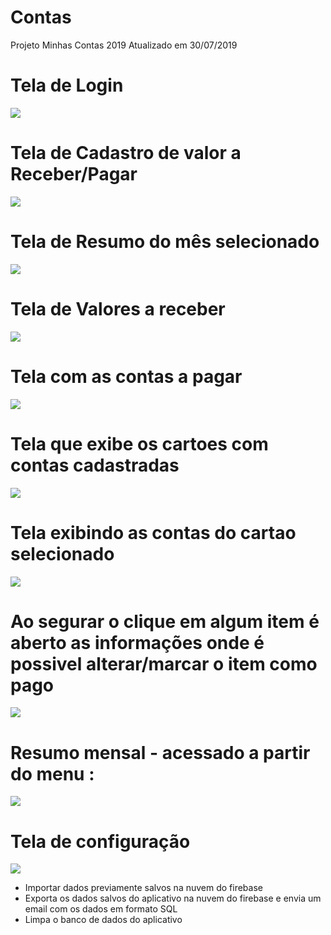 # Contas
Projeto Minhas Contas 2019
Atualizado em 30/07/2019

<h1>Tela de Login</h1>
<img src="https://user-images.githubusercontent.com/9967935/62308152-4c802180-b45b-11e9-9a63-0fd2f7055174.png">

<h1>Tela de Cadastro de valor a Receber/Pagar</h1>
<img src="https://user-images.githubusercontent.com/9967935/62308312-8c470900-b45b-11e9-95c5-2c2dc20ac7cb.png">

<h1>Tela de Resumo do mês selecionado</h1>
<img src="https://user-images.githubusercontent.com/9967935/62308289-85b89180-b45b-11e9-82e1-41f527af3813.png">

<h1>Tela de Valores a receber</h1>
<img src="https://user-images.githubusercontent.com/9967935/62308323-90732680-b45b-11e9-9504-c32ebe513063.png">

<h1>Tela com as contas a pagar</h1>
<img src="https://user-images.githubusercontent.com/9967935/62308338-936e1700-b45b-11e9-9405-8c24b5d583cc.png">

<h1>Tela que exibe os cartoes com contas cadastradas</h1>
<img src="https://user-images.githubusercontent.com/9967935/62308347-95d07100-b45b-11e9-8904-a392db2e5f82.png">

<h1>Tela exibindo as contas do cartao selecionado</h1>
<img src="https://user-images.githubusercontent.com/9967935/62308357-9832cb00-b45b-11e9-8f5a-031ad15c7beb.png">

<h1>Ao segurar o clique em algum item é aberto as informações onde é possivel alterar/marcar o item como pago </h1>
<img src="https://user-images.githubusercontent.com/9967935/62308385-9f59d900-b45b-11e9-84aa-a82402353ea4.png">


<h1>Resumo mensal - acessado a partir do menu :</h1>
<img src="https://user-images.githubusercontent.com/9967935/62308370-9b2dbb80-b45b-11e9-9e6b-d45bc5a85766.png">

<h1>Tela de configuração</h1>
<img src="https://user-images.githubusercontent.com/9967935/62308379-9cf77f00-b45b-11e9-8700-2c3d6d1f8953.png">
<ul>
  <li> Importar dados previamente salvos na nuvem do firebase</li>
<li> Exporta os dados salvos do aplicativo na nuvem do firebase e envia um email com os dados em formato SQL</li>
<li> Limpa o banco de dados do aplicativo</li>
</ul>
